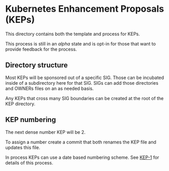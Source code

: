 # Kubernetes Enhancement Proposals (KEPs)

This directory contains both the template and process for KEPs.

This process is still in an _alpha_ state and is opt-in for those that want to provide feedback for the process.

## Directory structure

Most KEPs will be sponsored out of a specific SIG.  Those can be incubated inside of a subdirectory here for that SIG.  SIGs can add those directories and OWNERs files on an as needed basis.

Any KEPs that cross many SIG boundaries can be created at the root of the KEP directory.

## KEP numbering

The next dense number KEP will be 2.

To assign a number create a commit that both renames the KEP file and updates this file.

In process KEPs can use a date based numbering scheme. See [KEP-1](1-kubernetes-enhancement-proposal-process.md) for details of this process.